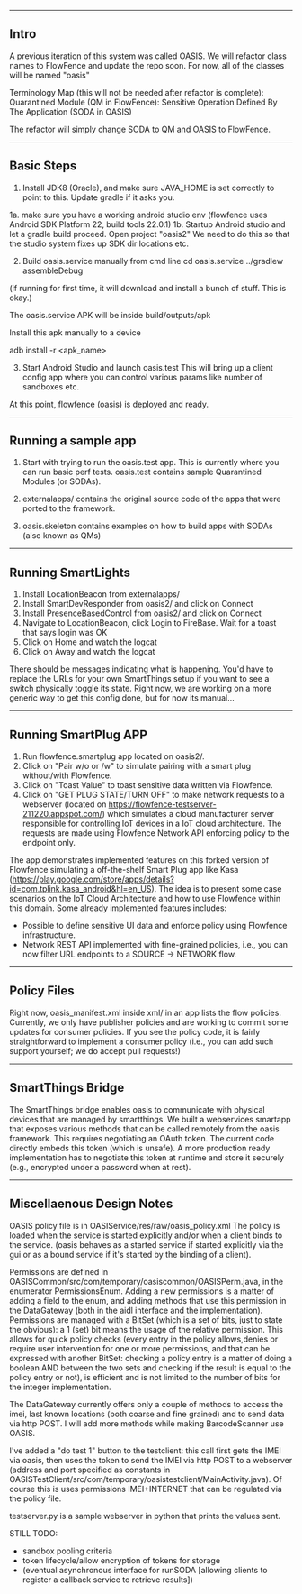 -----------
Intro
-----------
A previous iteration of this system was called OASIS. We will refactor class names to 
FlowFence and update the repo soon. For now, all of the classes will be named "oasis"

Terminology Map (this will not be needed after refactor is complete):
Quarantined Module (QM in FlowFence): Sensitive Operation Defined By The Application (SODA in OASIS)

The refactor will simply change SODA to QM and OASIS to FlowFence.


-----------
Basic Steps
-----------

1. Install JDK8 (Oracle), and make sure JAVA_HOME is set correctly to point to this. Update gradle if it asks you.

1a. make sure you have a working android studio env (flowfence uses Android SDK Platform 22, build tools 22.0.1)
1b. Startup Android studio and let a gradle build proceed. Open project "oasis2"
We need to do this so that the studio system fixes up SDK dir locations etc.

2. Build oasis.service manually from cmd line
cd oasis.service
../gradlew assembleDebug

(if running for first time, it will download and install a bunch of stuff. This is okay.)

The oasis.service APK will be inside build/outputs/apk

Install this apk manually to a device

adb install -r <apk_name>

3. Start Android Studio and launch oasis.test
This will bring up a client config app where you can control various params like number of sandboxes etc.

At this point, flowfence (oasis) is deployed and ready.

--------------------
Running a sample app
--------------------
1. Start with trying to run the oasis.test app. This is currently where you can run basic perf tests.
oasis.test contains sample Quarantined Modules (or SODAs).

2. externalapps/ contains the original source code of the apps that were ported to the framework.

3. oasis.skeleton contains examples on how to build apps with SODAs (also known as QMs)

-------------------
Running SmartLights
-------------------
1. Install LocationBeacon from externalapps/
2. Install SmartDevResponder from oasis2/ and click on Connect
3. Install PresenceBasedControl from oasis2/ and click on Connect
4. Navigate to LocationBeacon, click Login to FireBase. Wait for a toast that says login was OK
5. Click on Home and watch the logcat
6. Click on Away and watch the logcat

There should be messages indicating what is happening. You'd have to replace the URLs for your
own SmartThings setup if you want to see a switch physically toggle its state. Right now, we are
working on a more generic way to get this config done, but for now its manual...

--------------------------
Running SmartPlug APP
--------------------------
1. Run flowfence.smartplug app located on oasis2/. 
2. Click on "Pair w/o or /w" to simulate pairing with a smart plug without/with Flowfence.
3. Click on "Toast Value" to  toast sensitive data written via Flowfence.
4. Click on "GET PLUG STATE/TURN OFF" to make network requests to a webserver (located on https://flowfence-testserver-211220.appspot.com/) which simulates a cloud manufacturer server responsible for controlling IoT devices in a IoT cloud architecture. The requests are made using Flowfence Network API enforcing policy to the endpoint only.

The app demonstrates implemented features on this forked version of Flowfence simulating a off-the-shelf Smart Plug app like Kasa (https://play.google.com/store/apps/details?id=com.tplink.kasa_android&hl=en_US). The idea is to present some case scenarios on the IoT Cloud Architecture and how to use Flowfence within this domain. Some already implemented features includes: 

* Possible to define sensitive UI data and enforce policy using Flowfence infrastructure.
* Network REST API implemented with fine-grained policies, i.e., you can now filter URL endpoints to a SOURCE -> NETWORK flow.



-------------------
Policy Files
-------------------
Right now, oasis_manifest.xml inside xml/ in an app lists the flow policies. Currently, we only
have publisher policies and are working to commit some updates for consumer policies. If you see
the policy code, it is fairly straightforward to implement a consumer policy (i.e., you can add
such support yourself; we do accept pull requests!)

------------------
SmartThings Bridge
------------------

The SmartThings bridge enables oasis to communicate with physical devices that are managed by
smartthings. We built a webservices smartapp that exposes various methods that can be called
remotely from the oasis framework. This requires negotiating an OAuth token. The current code
directly embeds this token (which is unsafe). A more production ready implementation has to
negotiate this token at runtime and store it securely (e.g., encrypted under a password when at rest).

--------------------------
Miscellaenous Design Notes
--------------------------

OASIS policy file is in OASIService/res/raw/oasis_policy.xml
The policy is loaded when the service is started explicitly and/or when a client binds to the service. (oasis behaves as a started service if started explicitly via the gui or as a bound service if it's started by the binding of a client).

Permissions are defined in OASISCommon/src/com/temporary/oasiscommon/OASISPerm.java, in the enumerator PermissionsEnum. 
Adding a new permissions is a matter of adding a field to the enum, and adding methods that use this permission in the DataGateway (both in the aidl interface and the implementation).
Permissions are managed with a BitSet (which is a set of bits, just to state the obvious): a 1 (set) bit means the usage of the relative permission.
This allows for quick policy checks (every entry in the policy allows,denies or require user intervention for one or more permissions, and that can be expressed with another BitSet: checking a policy entry is a matter of doing a boolean AND between the two sets and checking if the result is equal to the policy entry or not), is efficient and is not limited to the number of bits for the integer implementation.

The DataGateway currently offers only a couple of methods to access the imei, last known locations (both coarse and fine grained) and to send data via http POST.
I will add more methods while making BarcodeScanner use OASIS.

I've added a "do test 1" button to the testclient: this call first gets the IMEI via oasis, then uses the token to send the IMEI via http POST to a webserver (address and port specified as constants in OASISTestClient/src/com/temporary/oasistestclient/MainActivity.java). Of course this is uses permissions IMEI+INTERNET that can be regulated via the policy file.

testserver.py is a sample webserver in python that prints the values sent.

STILL TODO:
 - sandbox pooling criteria
 - token lifecycle/allow encryption of tokens for storage
 - (eventual asynchronous interface for runSODA [allowing clients to register a callback service to retrieve results])

